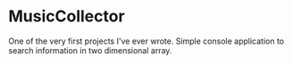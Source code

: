 # MusicCollector
One of the very first projects I've ever wrote. Simple console application to search information in two dimensional array.
